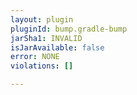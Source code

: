 ```yaml
---
layout: plugin
pluginId: bump.gradle-bump
jarSha1: INVALID
isJarAvailable: false
error: NONE
violations: []

---
```

